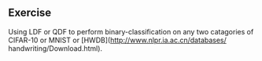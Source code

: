 ## Exercise
Using LDF or QDF to perform binary-classification on any two catagories of CIFAR-10 or MNIST or [HWDB](http://www.nlpr.ia.ac.cn/databases/
handwriting/Download.html).
